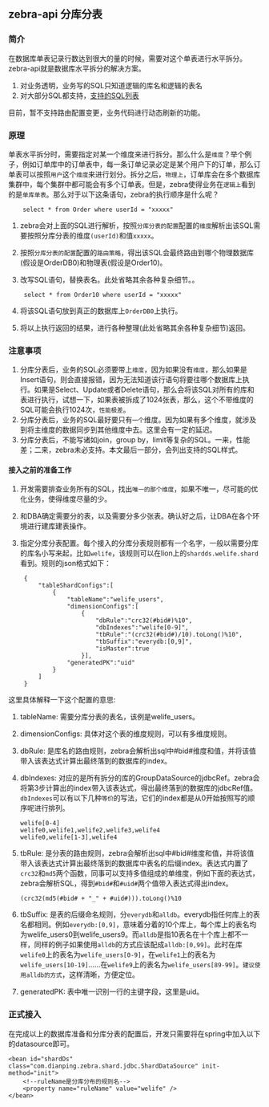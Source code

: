 ## zebra-api 分库分表

### 简介
在数据库单表记录行数达到很大的量的时候，需要对这个单表进行水平拆分。zebra-api就是数据库水平拆分的解决方案。

1.	对业务透明，业务写的SQL只知道逻辑的库名和逻辑的表名
2. 对大部分SQL都支持，[支持的SQL列表](/arch/zebra/zebra-api/blob/master/README_SHARD_SQL.md)

目前，暂不支持路由配置变更，业务代码进行动态刷新的功能。

### 原理
单表水平拆分时，需要指定对某一个维度来进行拆分。那么什么是`维度`？举个例子，例如订单库中的订单表中，每一条订单记录必定是某个用户下的订单，那么订单表可以按照`用户`这个`维度`来进行划分。拆分之后，`物理上`，订单库会在多个数据库集群中，每个集群中都可能会有多个订单表。但是，zebra使得业务在`逻辑上`看到的是`单库单表`。那么对于以下这条语句，zebra的执行顺序是什么呢？

		select * from Order where userId = "xxxxx"

1.	zebra会对上面的SQL进行解析，按照`分库分表的配置`配置的`维度`解析出该SQL需要按照分库分表的维度`(userId)`和值`xxxxx`。
2. 按照`分库分表的配置`配置的`路由策略`，得出该SQL会最终路由到哪个物理数据库(假设是OrderDB0)和物理表(假设是Order10)。
3. 改写SQL语句，替换表名。此处省略其余各种复杂细节。。
		
		select * from Order10 where userId = "xxxxx"
4. 将该SQL语句放到真正的数据库上`OrderDB0`上执行。
5. 将以上执行返回的结果，进行各种整理(此处省略其余各种复杂细节)返回。

### 注意事项
1.	分库分表后，业务的SQL必须要带上`维度`，因为如果没有`维度`，那么如果是Insert语句，则会直接报错，因为无法知道该行语句将要往哪个数据库上执行。如果是Select、Update或者Delete语句，那么会将该SQL对所有的库和表进行执行，试想一下，如果表被拆成了1024张表，那么，这个不带维度的SQL可能会执行1024次，`性能极差`。
2. 分库分表后，业务的SQL最好要只有`一个`维度。因为如果有多个维度，就涉及到将主维度的数据同步到其他维度中去。这里会有一定的延迟。
3.	分库分表后，不能写诸如join，group by，limit等复杂的SQL。一来，性能差；二来，zebra未必支持。本文最后一部分，会列出支持的SQL样式。

#### 接入之前的准备工作
1.	开发需要排查业务所有的SQL，找出`唯一的那个维度`，如果不唯一，尽可能的优化业务，使得维度尽量的少。
2. 和DBA确定需要分的表，以及需要分多少张表。确认好之后，让DBA在各个环境进行建库建表操作。
3. 指定分库分表配置。每个接入的分库分表规则都有一个名字，一般以需要分库的库名小写来起，比如`welife`，该规则可以在lion上的`shardds.welife.shard`看到。规则的json格式如下：

		{
			"tableShardConfigs":[
				{
					"tableName":"welife_users",
					"dimensionConfigs":[
						{
							"dbRule":"crc32(#bid#)%10",
							"dbIndexes":"welife[0-9]",
							"tbRule":"(crc32(#bid#)/10).toLong()%10",
							"tbSuffix":"everydb:[0,9]",
							"isMaster":true
						}],
					"generatedPK":"uid"
				}
			]
		}

这里具体解释一下这个配置的意思:

1.	tableName: 需要分库分表的表名，该例是welife_users。
2.	dimensionConfigs: 具体对这个表的维度规则，可以有多维度规则。
3.	dbRule: 是库名的路由规则，zebra会解析出sql中#bid#维度和值，并将该值带入该表达式计算出最终落到的数据库的index。
4.	dbIndexes: 对应的是所有拆分的库的GroupDataSource的jdbcRef。zebra会将第3步计算出的index带入该表达式，得出最终落到的数据库的jdbcRef值。`dbIndexes`可以有以下几种`等价`的写法，它们的index都是从0开始按照写的顺序呢进行排列。

		welife[0-4]			
		welife0,welife1,welife2,welife3,welife4
		welife0,welife[1-3],welife4
		
5.	tbRule: 是分表的路由规则，zebra会解析出sql中#bid#维度和值，并将该值带入该表达式计算出最终落到的数据库中表名的后缀index。表达式内置了`crc32`和`md5`两个函数，同事可以支持多值组成的单维度，例如下面的表达式，zebra会解析SQL，得到`#bid#`和`#uid#`两个值带入表达式得出index。

		(crc32(md5(#bid# + "_" + #uid#))).toLong()%10
		
6.	tbSuffix: 是表的后缀命名规则，分`everydb`和`alldb`。everydb指任何库上的表名都相同。例如`everydb:[0,9]`，意味着分着的10个库上，每个库上的表名均为welife_users0到welife_users9。而`alldb`是指10表名在十个库上都不一样，同样的例子如果使用`alldb`的方式应该配成`alldb:[0,99]`。此时在库`welife0`上的表名为`welife_users[0-9]`，在`welife1`上的表名为`welife_users[10-19]`......在`welife9`上的表名为`welife_users[89-99]`。`建议使用alldb的方式`，这样清晰，方便定位。
7.	generatedPK: 表中唯一识别一行的主键字段，这里是uid。
	


### 正式接入
在完成以上的数据库准备和分库分表的配置后，开发只需要将在spring中加入以下的datasource即可。

	<bean id="shardDs" class="com.dianping.zebra.shard.jdbc.ShardDataSource" init-method="init">
		<!--ruleName是分库分布的规则名-->
		<property name="ruleName" value="welife" />   
	</bean>